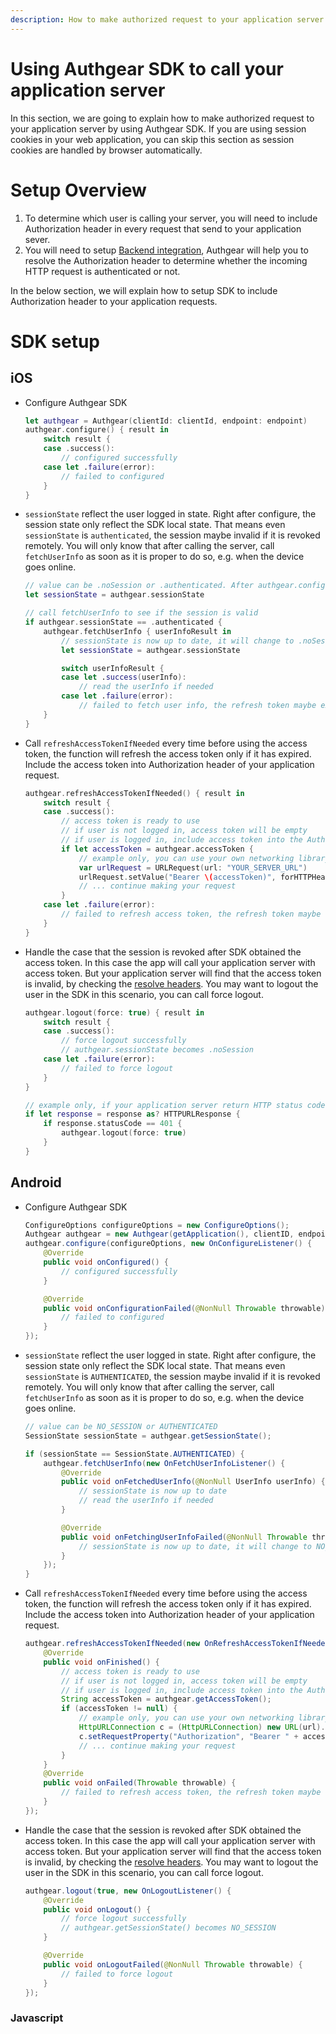 ```yaml
---
description: How to make authorized request to your application server after login with Authgear
---
```


# Using Authgear SDK to call your application server

In this section, we are going to explain how to make authorized request to your application server by using Authgear SDK. If you are using session cookies in your web application, you can skip this section as session cookies are handled by browser automatically.


# Setup Overview

1. To determine which user is calling your server, you will need to include Authorization header in every request that send to your application sever.
1. You will need to setup [Backend integration](../how-tos/backend-integration), Authgear will help you to resolve the Authorization header to determine whether the incoming HTTP request is authenticated or not.

In the below section, we will explain how to setup SDK to include Authorization header to your application requests.

# SDK setup
## iOS

- Configure Authgear SDK

    ```swift
    let authgear = Authgear(clientId: clientId, endpoint: endpoint)
    authgear.configure() { result in
        switch result {
        case .success():
            // configured successfully
        case let .failure(error):
            // failed to configured
        }
    }
    ```

- `sessionState` reflect the user logged in state. Right after configure, the session state only reflect the SDK local state. That means even `sessionState` is `authenticated`, the session maybe invalid if it is revoked remotely. You will only know that after calling the server, call `fetchUserInfo` as soon as it is proper to do so, e.g. when the device goes online.

    ```swift
    // value can be .noSession or .authenticated. After authgear.configure, it only reflect SDK local state.
    let sessionState = authgear.sessionState

    // call fetchUserInfo to see if the session is valid
    if authgear.sessionState == .authenticated {
        authgear.fetchUserInfo { userInfoResult in
            // sessionState is now up to date, it will change to .noSession if the session is invalid
            let sessionState = authgear.sessionState

            switch userInfoResult {
            case let .success(userInfo):
                // read the userInfo if needed
            case let .failure(error):
                // failed to fetch user info, the refresh token maybe expired or revoked
        }
    }
    ```

- Call `refreshAccessTokenIfNeeded` every time before using the access token, the function will refresh the access token only if it has expired. Include the access token into Authorization header of your application request.

    ```swift 
    authgear.refreshAccessTokenIfNeeded() { result in
        switch result {
        case .success():
            // access token is ready to use
            // if user is not logged in, access token will be empty
            // if user is logged in, include access token into the Authorization header
            if let accessToken = authgear.accessToken {
                // example only, you can use your own networking library
                var urlRequest = URLRequest(url: "YOUR_SERVER_URL")
                urlRequest.setValue("Bearer \(accessToken)", forHTTPHeaderField: "authorization")
                // ... continue making your request
            }
        case let .failure(error):
            // failed to refresh access token, the refresh token maybe expired or revoked
        }
    }
    ```

- Handle the case that the session is revoked after SDK obtained the access token. In this case the app will call your application server with access token. But your application server will find that the access token is invalid, by checking the [resolve headers](../how-tos/backend-integration). You may want to logout the user in the SDK in this scenario, you can call force logout.

    ```swift
    authgear.logout(force: true) { result in
        switch result {
        case .success():
            // force logout successfully
            // authgear.sessionState becomes .noSession
        case let .failure(error):
            // failed to force logout
        }
    }

    // example only, if your application server return HTTP status code 401 for unauthorized request
    if let response = response as? HTTPURLResponse {
        if response.statusCode == 401 {
            authgear.logout(force: true)
        }
    }
    ```

## Android


- Configure Authgear SDK

    ```java
    ConfigureOptions configureOptions = new ConfigureOptions();
    Authgear authgear = new Authgear(getApplication(), clientID, endpoint, null);
    authgear.configure(configureOptions, new OnConfigureListener() {
        @Override
        public void onConfigured() {
            // configured successfully
        }

        @Override
        public void onConfigurationFailed(@NonNull Throwable throwable) {
            // failed to configured
        }
    });
    ```

- `sessionState` reflect the user logged in state. Right after configure, the session state only reflect the SDK local state. That means even `sessionState` is `AUTHENTICATED`, the session maybe invalid if it is revoked remotely. You will only know that after calling the server, call `fetchUserInfo` as soon as it is proper to do so, e.g. when the device goes online.


    ```java
    // value can be NO_SESSION or AUTHENTICATED
    SessionState sessionState = authgear.getSessionState();
    
    if (sessionState == SessionState.AUTHENTICATED) {
        authgear.fetchUserInfo(new OnFetchUserInfoListener() {
            @Override
            public void onFetchedUserInfo(@NonNull UserInfo userInfo) {
                // sessionState is now up to date
                // read the userInfo if needed
            }

            @Override
            public void onFetchingUserInfoFailed(@NonNull Throwable throwable) {
                // sessionState is now up to date, it will change to NO_SESSION if the session is invalid
            }
        });
    }
    ```


- Call `refreshAccessTokenIfNeeded` every time before using the access token, the function will refresh the access token only if it has expired. Include the access token into Authorization header of your application request.

    ```java
    authgear.refreshAccessTokenIfNeeded(new OnRefreshAccessTokenIfNeededListener() {
        @Override
        public void onFinished() {
            // access token is ready to use
            // if user is not logged in, access token will be empty
            // if user is logged in, include access token into the Authorization header.
            String accessToken = authgear.getAccessToken();
            if (accessToken != null) {
                // example only, you can use your own networking library
                HttpURLConnection c = (HttpURLConnection) new URL(url).openConnection();
                c.setRequestProperty("Authorization", "Bearer " + accessToken);
                // ... continue making your request
            }
        }
        @Override
        public void onFailed(Throwable throwable) {
            // failed to refresh access token, the refresh token maybe expired or revoked
        }
    });
    ```

- Handle the case that the session is revoked after SDK obtained the access token. In this case the app will call your application server with access token. But your application server will find that the access token is invalid, by checking the [resolve headers](../how-tos/backend-integration). You may want to logout the user in the SDK in this scenario, you can call force logout.

    ```java
    authgear.logout(true, new OnLogoutListener() {
        @Override
        public void onLogout() {
            // force logout successfully
            // authgear.getSessionState() becomes NO_SESSION
        }

        @Override
        public void onLogoutFailed(@NonNull Throwable throwable) {
            // failed to force logout
        }
    });
    ```


### Javascript


